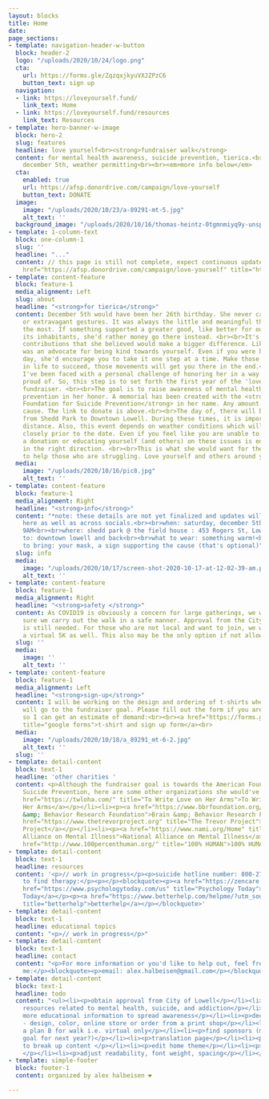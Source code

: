 ```yaml
---
layout: blocks
title: Home
date: 
page_sections:
- template: navigation-header-w-button
  block: header-2
  logo: "/uploads/2020/10/24/logo.png"
  cta:
    url: https://forms.gle/ZqzqxjkyuVXJZPzC6
    button_text: sign up
  navigation:
  - link: https://loveyourself.fund/
    link_text: Home
  - link: https://loveyourself.fund/resources
    link_text: Resources
- template: hero-banner-w-image
  block: hero-2
  slug: features
  headline: love yourself<br><strong>fundraiser walk</strong>
  content: for mental health awareness, suicide prevention, tierica.<br><br>saturday
    december 5th, weather permitting<br><br><em>more info below</em>
  cta:
    enabled: true
    url: https://afsp.donordrive.com/campaign/love-yourself
    button_text: DONATE
  image:
    image: "/uploads/2020/10/23/a-89291-mt-5.jpg"
    alt_text: ''
  background_image: "/uploads/2020/10/16/thomas-heintz-0tgmnmiyq9y-unsplash.jpg"
- template: 1-column-text
  block: one-column-1
  slug: ''
  headline: "..."
  content: // this page is still not complete, expect continuous updates<strong><br><br></strong><a
    href="https://afsp.donordrive.com/campaign/love-yourself" title="https://afsp.donordrive.com/campaign/love-yourself">https://afsp.donordrive.com/campaign/love-yourself</a>
- template: content-feature
  block: feature-1
  media_alignment: Left
  slug: about
  headline: "<strong>for tierica</strong>"
  content: December 5th would have been her 26th birthday. She never cared for material
    or extravagant gestures. It was always the little and meaningful things she appreciated
    the most. If something supported a greater good, like better for our planet and
    its inhabitants, she'd rather money go there instead. <br><br>It's these small
    contributions that she believed would make a bigger difference. Likewise, she
    was an advocate for being kind towards yourself. Even if you were having a challenging
    day, she'd encourage you to take it one step at a time. Make those tiny strides
    in life to succeed, those movements will get you there in the end.<br><br>Recently,
    I've been faced with a personal challenge of honoring her in a way she would be
    proud of. So, this step is to set forth the first year of the 'love yourself'
    fundraiser. <br><br>The goal is to raise awareness of mental health and suicide
    prevention in her honor. A memorial has been created with the <strong>American
    Foundation for Suicide Prevention</strong> in her name. Any amount helps in this
    cause. The link to donate is above.<br><br>The day of, there will be a 5K walk
    from Shedd Park to Downtown Lowell. During these times, it is important we social
    distance. Also, this event depends on weather conditions which will be followed
    closely prior to the date. Even if you feel like you are unable to participate,
    a donation or educating yourself (and others) on these issues is equally a step
    in the right direction. <br><br>This is what she would want for the world; continue
    to help those who are struggling. Love yourself and others around you.
  media:
    image: "/uploads/2020/10/16/pic8.jpg"
    alt_text: ''
- template: content-feature
  block: feature-1
  media_alignment: Right
  headline: "<strong>info</strong>"
  content: "*note: these details are not yet finalized and updates will be posted
    here as well as across socials.<br><br>when: saturday, december 5th<br><br>time:
    9AM<br><br>where: shedd park @ the field house : 453 Rogers St, Lowell, MA 01852<br><br>where
    to: downtown lowell and back<br><br>what to wear: something warm!<br><br>what
    to bring: your mask, a sign supporting the cause (that's optional)"
  slug: info
  media:
    image: "/uploads/2020/10/17/screen-shot-2020-10-17-at-12-02-39-am.png"
    alt_text: ''
- template: content-feature
  block: feature-1
  media_alignment: Right
  headline: "<strong>safety </strong>"
  content: As COVID19 is obviously a concern for large gatherings, we want to make
    sure we carry out the walk in a safe manner. Approval from the City of Lowell
    is still needed. For those who are not local and want to join, we will be organizing
    a virtual 5K as well. This also may be the only option if not allowed.
  slug: ''
  media:
    image: ''
    alt_text: ''
- template: content-feature
  block: feature-1
  media_alignment: Left
  headline: "<strong>sign-up</strong>"
  content: I will be working on the design and ordering of t-shirts where all profits
    will go to the fundraiser goal. Please fill out the form if you are interested
    so I can get an estimate of demand:<br><br><a href="https://forms.gle/xEXWsF4TvaoCtwPDA"
    title="google forms">t-shirt and sign up form</a><br>
  media:
    image: "/uploads/2020/10/18/a_89291_mt-6-2.jpg"
    alt_text: ''
  slug: ''
- template: detail-content
  block: text-1
  headline: 'other charities '
  content: <p>Although the fundraiser goal is towards the American Foundation for
    Suicide Prevention, here are some other organizations she would've loved to support.</p><ul><li><p><a
    href="https://twloha.com/" title="To Write Love on Her Arms">To Write Love on
    Her Arms</a></p></li><li><p><a href="https://www.bbrfoundation.org/" title="Brain
    &amp; Behavior Research Foundation">Brain &amp; Behavior Research Foundation</a></p></li><li><p><a
    href="https://www.thetrevorproject.org" title="The Trevor Project">The Trevor
    Project</a></p></li><li><p><a href="https://www.nami.org/Home" title="National
    Alliance on Mental Illness">National Alliance on Mental Illness</a></p></li><li><p><a
    href="http://www.100percenthuman.org/" title="100% HUMAN">100% HUMAN</a></p></li></ul>
- template: detail-content
  block: text-1
  headline: resources
  content: '<p>// work in progress</p><p>suicide hotline number: 800-273-8255 (24/7)</p><p>ways
    to find therapy:</p><p></p><blockquote><p><a href="https://zencare.co/" title="Zencare">Zencare</a></p><p><a
    href="https://www.psychologytoday.com/us" title="Psychology Today">Psychology
    Today</a></p><p><a href="https://www.betterhelp.com/helpme/?utm_source=AdWords&amp;utm_medium=Search_PPC_c&amp;utm_term=betterhelp_e&amp;utm_content=25637168530&amp;network=g&amp;placement=&amp;target=&amp;matchtype=e&amp;utm_campaign=177007450&amp;ad_type=text&amp;adposition=&amp;gclid=Cj0KCQjw8rT8BRCbARIsALWiOvSSboRCULcyKzGg0yAnTKr89xuLn-HCkYnLLD4E5XLaMi5sHhQBOxUaAgqKEALw_wcB&amp;not_found=1&amp;gor=helpme"
    title="betterhelp">betterhelp</a></p></blockquote>'
- template: detail-content
  block: text-1
  headline: educational topics
  content: "<p>// work in progress</p>"
- template: detail-content
  block: text-1
  headline: contact
  content: "<p>For more information or you'd like to help out, feel free to contact
    me:</p><blockquote><p>email: alex.halbeisen@gmail.com</p></blockquote>"
- template: detail-content
  block: text-1
  headline: todo
  content: "<ul><li><p>obtain approval from City of Lowell</p></li><li><p>obtain more
    resources related to mental health, suicide, and addiction</p></li><li><p>provide
    more educational information to spread awareness</p></li><li><p>decide t-shirt
    - design, color, online store or order from a print shop</p></li><li><p>create
    a plan B for walk i.e. virtual only</p></li><li><p>find sponsors (maybe, add as
    goal for next year?)</p></li><li><p>translation page</p></li><li><p>expand site
    to break up content </p></li><li><p>edit home theme</p></li><li><p>finalize logo
    </p></li><li><p>adjust readability, font weight, spacing</p></li></ul>"
- template: simple-footer
  block: footer-1
  content: organized by alex halbeisen ❤️

---
```

